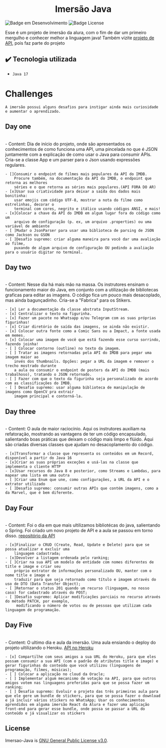 <h1 align="center"> Imersão Java </h1>

![Badge em Desenvolvimento](http://img.shields.io/static/v1?label=STATUS&message=EM%20DESENVOLVIMENTO&color=GREEN&style=for-the-badge)
![Badge License](https://img.shields.io/github/license/Vinicius-de-Morais/Imersao-Java)

Esse é um projeto de imersão da alura, com o fim de dar um primeiro mergulho e conhecer melhor a linguagem java!
Também vizite [projeto de API](https://github.com/Vinicius-de-Morais/Api-imersao-java), pois faz parte do projeto

## ✔️ Tecnologia utilizada

- ``Java 17``

# Challenges
    A imersão possui alguns desafios para instigar ainda mais curiosidade e aumentar o aprendizado.
## Day one
\
    - Content: Dia de início do projeto, onde são apresentados os conhecimentos de como funciona uma API, uma 
    pincelada no que é JSON juntamente com a explicação de como usar o Java para consumir APIs. 
    Cria-se a classe App e um parser para o Json usando expressões regulares.

    - []Consumir o endpoint de filmes mais populares da API do IMDB. 
        Procure também, na documentação da API do IMDB, o endpoint que retorna as melhores 
        séries e o que retorna as séries mais populares.(API FORA DO AR)
    - [x]Usar sua criatividade para deixar a saída dos dados mais bonitinha: 
        usar emojis com código UTF-8, mostrar a nota do filme como estrelinhas, decorar o 
        terminal com cores, negrito e itálico usando códigos ANSI, e mais!
    - [x]Colocar a chave da API do IMDB em algum lugar fora do código como um 
        arquivo de configuração (p. ex, um arquivo .properties) ou uma variável de ambiente
    - [ ]Mudar o JsonParser para usar uma biblioteca de parsing de JSON como Jackson ou GSON
    - [ ]Desafio supremo: criar alguma maneira para você dar uma avaliação ao filme, 
        puxando de algum arquivo de configuração OU pedindo a avaliação para o usuário digitar no terminal.
## Day two
\
    - Content: Nesse dia há mais mão na massa. Os instrutores ensinam o funcionamento maior do Java, 
    em conjunto com a utilização de bibliotecas graficas para editar as imagens. 
    O código fica um pouco mais desacoplado, mas ainda bagunçadinho. Cria-se a "Fabrica" para os Stikers.

    - [x] Ler a documentação da classe abstrata InputStream.
    - [x] Centralizar o texto na figurinha.
    - [x] Fazer um pacote no Whatsapp e/ou Telegram com as suas próprias figurinhas!
    - [x] Criar diretório de saída das imagens, se ainda não existir.
    - [x] Colocar outra fonte como a Comic Sans ou a Impact, a fonte usada em memes.
    - [x] Colocar uma imagem de você que está fazendo esse curso sorrindo, fazendo joinha!
    - [ ] Colocar contorno (outline) no texto da imagem.
    - [ ] Tratar as imagens retornadas pela API do IMDB para pegar uma imagem maior ao 
        invés dos thumbnails. Opções: pegar a URL da imagem e remover o trecho mostrado durante
        a aula ou consumir o endpoint de posters da API do IMDB (mais trabalhoso), tratando o JSON retornado.
    - [ ] Fazer com que o texto da figurinha seja personalizado de acordo com as classificações do IMDB.
    - [ ] Desafio supremo: usar alguma biblioteca de manipulação de imagens como OpenCV pra extrair 
        imagem principal e contorná-la.
## Day three
\
    - Content: O aula de maior raciocínio. Aqui os instrutores auxiliam na refatoração, mostrando as vantagens 
    de ter um código encapsulado, salientando boas práticas que deixam o código mais limpo e flúido. 
    Aqui são criadas diversas classes que ajudam no desacoplamento do código.
    
    - [x]Transformar a classe que representa os conteúdos em um Record, disponível a partir do Java 16
    - [x]Criar as suas próprias exceções e usá-las na classe que implementa o cliente HTTP
    - [x]Usar recursos do Java 8 e posterior, como Streams e Lambdas, para mapear uma lista em uma outra
    - [ ]Criar uma Enum que une, como configurações, a URL da API e o extrator utilizado
    - [ ]Desafio supremo: consumir outras APIs que contém imagens, como a da Marvel, que é bem diferente.

## Day Four
\
    - Content: Foi o dia em que mais ultilizamos bibliotécas do java, salientando o Spring. Foi criado um novo projeto de API e a aula se passou em torno disso.
    [repositório da API](https://github.com/Vinicius-de-Morais/Api-imersao-java)

    - [x]Finalizar o CRUD (Create, Read, Update e Delete) para que se possa atualizar e excluir uma 
        linguagem cadastrada;
    - [x]Devolver a listagem ordenada pelo ranking;
    - [ ]Criar na sua API um modelo de entidade com nomes diferentes de title e image e criar seu 
        próprio extrator de informações personalizado OU, manter com o nome title e image e 
        traduzir para que seja retornado como título e imagem através do uso de DTO (Data Transfer Object);
    - [ ]Retornar o status 201 quando um recurso (linguagem, no nosso caso) for cadastrado através do POST;
    - [ ]Desafio supremo: Aplicar modificações parciais no recurso através do método PATCH, por exemplo,
         modificando o número de votos ou de pessoas que utilizam cada linguagem de programação.

## Day Five
\
    - Content: O ultimo dia e aula da imersão. Uma aula ensiando o deploy do projeto ultilizando o Heroku.
    [API no Heroku](https://vini-api-languages.herokuapp.com/languages)
    
    - [x] Compartilhe com seus amigos a sua URL do Heroku, para que eles possam consumir a sua API (com o padrão de atributos title e image) e gerar figurinhas do conteúdo que você utilizou (linguagens de programação, filmes, músicas);
    - [ ] Colocar a aplicação no cloud da Oracle;
    - [ ] Implementar algum mecanismo de votação na API, para que outros amigos votem nas linguagens preferidas para que se possa fazer um ranking;
    - [ ] Desafio supremo: Evoluir o projeto das três primeiras aula para que ele gere um bundle de stickers, para que se possa fazer o download e já incluir vários stickers no WhatsApp; Usar os conhecimentos aprendidos em alguma imersão React da Alura e fazer uma aplicação front-end para gerar esse bundle, onde possa se passar a URL do conteúdo e já visualizar os stickers
## License

Imersao-Java is [GNU General Public License v3.0](./LICENSE).
